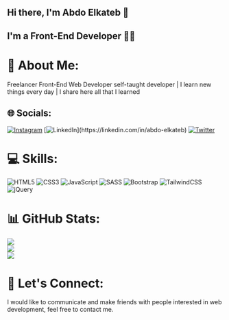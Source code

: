 ##

## Hi there, I'm Abdo Elkateb 👋 


## I'm a Front-End Developer 🧑‍💻


# 💫 About Me:

Freelancer Front-End Web Developer self-taught developer | I learn new things every day | I share here all that I learned

## 🌐 Socials:
[![Instagram](https://img.shields.io/badge/Instagram-%23E4405F.svg?logo=Instagram&logoColor=white)](https://instagram.com/abdo_elkateb) [![LinkedIn]([https://img.shields.io/badge/LinkedIn-%230077B5.svg?logo=linkedin&logoColor=white](https://www.linkedin.com/in/abdo-elkateb-554884275/))](https://linkedin.com/in/abdo-elkateb) [![Twitter](https://img.shields.io/badge/Twitter-%231DA1F2.svg?logo=Twitter&logoColor=white)](https://twitter.com/abdo__elkateb) 

# 💻  Skills:
![HTML5](https://img.shields.io/badge/html5-%23E34F26.svg?style=for-the-badge&logo=html5&logoColor=white) ![CSS3](https://img.shields.io/badge/css3-%231572B6.svg?style=for-the-badge&logo=css3&logoColor=white) ![JavaScript](https://img.shields.io/badge/javascript-%23323330.svg?style=for-the-badge&logo=javascript&logoColor=%23F7DF1E) ![SASS](https://img.shields.io/badge/SASS-hotpink.svg?style=for-the-badge&logo=SASS&logoColor=white) ![Bootstrap](https://img.shields.io/badge/bootstrap-%23563D7C.svg?style=for-the-badge&logo=bootstrap&logoColor=white) ![TailwindCSS](https://img.shields.io/badge/tailwindcss-%2338B2AC.svg?style=for-the-badge&logo=tailwind-css&logoColor=white) ![jQuery](https://img.shields.io/badge/jquery-%230769AD.svg?style=for-the-badge&logo=jquery&logoColor=white)

# 📊 GitHub Stats:
![](https://github-readme-stats.vercel.app/api?username=Abdo_Elkateb&theme=radical&hide_border=true&include_all_commits=true&count_private=true)<br/>
![](https://github-readme-streak-stats.herokuapp.com/?user=Abdo_Elkateb&theme=radical&hide_border=true)<br/>
![](https://github-readme-stats.vercel.app/api/top-langs/?username=Abdo_Elkateb&theme=radical&hide_border=true&include_all_commits=true&count_private=true&layout=compact)

 # 🤝 Let's Connect: 
 I would like to communicate and make friends with people interested in web development, feel free to contact me.

<!-- Proudly created with GPRM ( https://gprm.itsvg.in ) -->
